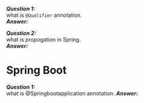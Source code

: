 ***Question 1:***  
what is `@Qualifier` annotation.  
***Answer:***  

***Question 2:***  
what is propogation in Spring.  
***Answer:***  



# Spring Boot #
***Question 1:***  
what is @Springbootapplication annotation.
***Answer:***   
